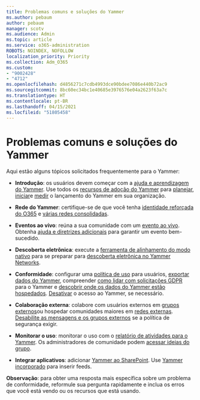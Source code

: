 ```yaml
---
title: Problemas comuns e soluções do Yammer
ms.author: pebaum
author: pebaum
manager: scotv
ms.audience: Admin
ms.topic: article
ms.service: o365-administration
ROBOTS: NOINDEX, NOFOLLOW
localization_priority: Priority
ms.collection: Adm_O365
ms.custom:
- "9002428"
- "4712"
ms.openlocfilehash: d4856271c7cdb4993dce90bdee7086e440b72ac9
ms.sourcegitcommit: 8bc60ec34bc1e40685e3976576e04a2623f63a7c
ms.translationtype: HT
ms.contentlocale: pt-BR
ms.lasthandoff: 04/15/2021
ms.locfileid: "51805458"
---
```

# <a name="yammer-common-issues-and-resolutions"></a>Problemas comuns e soluções do Yammer

Aqui estão alguns tópicos solicitados frequentemente para o Yammer:

- **Introdução**: os usuários devem começar com a [ajuda e aprendizagem do Yammer](https://support.office.com/yammer). Use todos os [recursos de adoção do Yammer](https://aka.ms/yamresources) para [planejar](https://aka.ms/YamSuccessGuide), [iniciar](https://aka.ms/YamLaunchPlaybook)e [medir](https://aka.ms/YamMeasureSuccesGuide) o lançamento do Yammer em sua organização. 

- **Rede do Yammer**: certifique-se de que você tenha [identidade reforçada do O365](https://docs.microsoft.com/yammer/configure-your-yammer-network/enforce-office-365-identity) e [várias redes consolidadas](https://docs.microsoft.com/yammer/configure-your-yammer-network/consolidate-multiple-yammer-networks). 

- **Eventos ao vivo**: reúna a sua comunidade com um [evento ao vivo](https://docs.microsoft.com/yammer/manage-yammer-groups/yammer-live-events). Obtenha [ajuda e diretrizes adicionais](https://resources.techcommunity.microsoft.com/live-events/assistance/) para garantir um evento bem-sucedido. 

- **Descoberta eletrônica**: execute a [ferramenta de alinhamento do modo nativo](https://docs.microsoft.com/yammer/configure-your-yammer-network/overview-native-mode) para se preparar para [descoberta eletrônica no Yammer Networks](https://docs.microsoft.com/yammer/manage-security-and-compliance/overview-of-ediscovery). 

- **Conformidade**: configurar uma [política de uso](https://docs.microsoft.com/yammer/manage-security-and-compliance/set-up-a-usage-policy) para usuários, [exportar dados do Yammer](https://docs.microsoft.com/yammer/manage-security-and-compliance/export-yammer-enterprise-data), compreender [como lidar com solicitações GDPR](https://docs.microsoft.com/yammer/manage-security-and-compliance/gdpr-requests-in-yammer-enterprise) para o Yammer e [descobrir onde os dados do Yammer estão hospedados](https://docs.microsoft.com/yammer/manage-security-and-compliance/data-residency). [Desativar](https://docs.microsoft.com/yammer/manage-yammer-users/turn-off-user-access) o acesso ao Yammer, se necessário.

- **Colaboração externa**: colabore com usuários externos em [grupos externos](https://docs.microsoft.com/yammer/work-with-external-users/create-and-manage-external-groups)ou hospedar comunidades maiores em [redes externas](https://docs.microsoft.com/yammer/work-with-external-users/create-and-manage-an-external-network). [Desabilite as mensagens e os grupos externos](https://docs.microsoft.com/yammer/work-with-external-users/disable-external-messaging) se a política de segurança exigir.

- **Monitorar o uso**: monitorar o uso com o [relatório de atividades para o Yammer](https://docs.microsoft.com/microsoft-365/admin/activity-reports/yammer-activity-report). Os administradores de comunidade podem [acessar ideias do grupo](https://support.office.com/article/view-group-insights-in-yammer-73f9fa6d-d442-4f25-9194-d5317c9328ab).

- **Integrar aplicativos**: adicionar [Yammer ao SharePoint](https://docs.microsoft.com/yammer/integrate-yammer-with-other-apps/embed-a-feed-into-a-sharepoint-site). Use [Yammer incorporado](https://developer.yammer.com/docs/embed) para inserir feeds. 

**Observação**: para obter uma resposta mais específica sobre um problema de conformidade, reformule sua pergunta rapidamente e inclua os erros que você está vendo ou os recursos que está usando.
